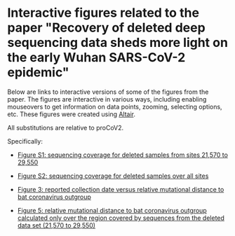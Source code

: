 # Interactive figures related to the paper "Recovery of deleted deep sequencing data sheds more light on the early Wuhan SARS-CoV-2 epidemic"

Below are links to interactive versions of some of the figures from the paper.
The figures are interactive in various ways, including enabling mouseovers to get information on data points, zooming, selecting options, etc.
These figures were created using [Altair](https://altair-viz.github.io/).

All substitutions are relative to proCoV2.

Specifically:

 - <a href="coverage_region.html" title="Figure S1: sequencing coverage for deleted samples from sites 21,570 to 29,550">Figure S1: sequencing coverage for deleted samples from sites 21,570 to 29,550</a>
 
 - <a href="coverage_all.html" title="Figure S2: sequencing coverage for deleted samples over all sites">Figure S2: sequencing coverage for deleted samples over all sites</a>
 
 - <a href="deltadist.html" title="Figure 2: reported collection date versus relative mutational distance to bat coronavirus outgroup">Figure 3: reported collection date versus relative mutational distance to bat coronavirus outgroup</a>
 
 - <a href="deltadist_jitter.html" title="Figure 4: relative mutational distance to bat coronavirus outgroup calculated only over the region covered by sequences from the deleted data set (21,570 to 29,550)">Figure 5: relative mutational distance to bat coronavirus outgroup calculated only over the region covered by sequences from the deleted data set (21,570 to 29,550)</a>
